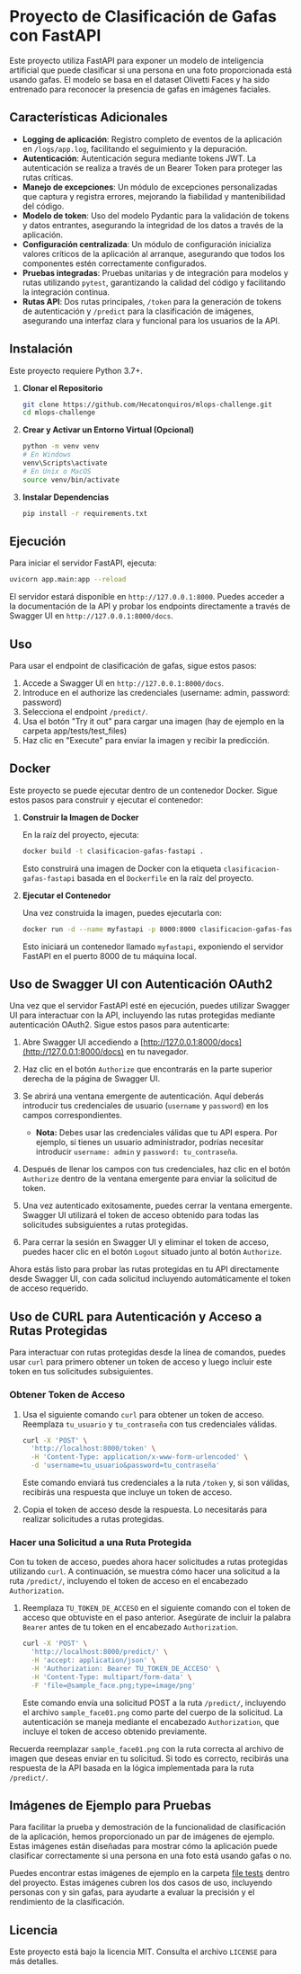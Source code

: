 
# Proyecto de Clasificación de Gafas con FastAPI

Este proyecto utiliza FastAPI para exponer un modelo de inteligencia artificial que puede clasificar si una persona en una foto proporcionada está usando gafas. El modelo se basa en el dataset Olivetti Faces y ha sido entrenado para reconocer la presencia de gafas en imágenes faciales.

## Características Adicionales

- **Logging de aplicación**: Registro completo de eventos de la aplicación en `/logs/app.log`, facilitando el seguimiento y la depuración.
- **Autenticación**: Autenticación segura mediante tokens JWT. La autenticación se realiza a través de un Bearer Token para proteger las rutas críticas.
- **Manejo de excepciones**: Un módulo de excepciones personalizadas que captura y registra errores, mejorando la fiabilidad y mantenibilidad del código.
- **Modelo de token**: Uso del modelo Pydantic para la validación de tokens y datos entrantes, asegurando la integridad de los datos a través de la aplicación.
- **Configuración centralizada**: Un módulo de configuración inicializa valores críticos de la aplicación al arranque, asegurando que todos los componentes estén correctamente configurados.
- **Pruebas integradas**: Pruebas unitarias y de integración para modelos y rutas utilizando `pytest`, garantizando la calidad del código y facilitando la integración continua.
- **Rutas API**: Dos rutas principales, `/token` para la generación de tokens de autenticación y `/predict` para la clasificación de imágenes, asegurando una interfaz clara y funcional para los usuarios de la API.

## Instalación

Este proyecto requiere Python 3.7+.

1. **Clonar el Repositorio**

   ```bash
   git clone https://github.com/Hecatonquiros/mlops-challenge.git
   cd mlops-challenge
   ```

2. **Crear y Activar un Entorno Virtual (Opcional)**

   ```bash
   python -m venv venv
   # En Windows
   venv\Scripts\activate
   # En Unix o MacOS
   source venv/bin/activate
   ```

3. **Instalar Dependencias**

   ```bash
   pip install -r requirements.txt
   ```

## Ejecución

Para iniciar el servidor FastAPI, ejecuta:

```bash
uvicorn app.main:app --reload
```

El servidor estará disponible en `http://127.0.0.1:8000`. Puedes acceder a la documentación de la API y probar los endpoints directamente a través de Swagger UI en `http://127.0.0.1:8000/docs`.

## Uso

Para usar el endpoint de clasificación de gafas, sigue estos pasos:

1. Accede a Swagger UI en `http://127.0.0.1:8000/docs`.
2. Introduce en el authorize las credenciales (username: admin, password: password)
3. Selecciona el endpoint `/predict/`.
4. Usa el botón "Try it out" para cargar una imagen (hay de ejemplo en la carpeta app/tests/test_files)
5. Haz clic en "Execute" para enviar la imagen y recibir la predicción.

## Docker

Este proyecto se puede ejecutar dentro de un contenedor Docker. Sigue estos pasos para construir y ejecutar el contenedor:

1. **Construir la Imagen de Docker**

   En la raíz del proyecto, ejecuta:

   ```bash
   docker build -t clasificacion-gafas-fastapi .
   ```

   Esto construirá una imagen de Docker con la etiqueta `clasificacion-gafas-fastapi` basada en el `Dockerfile` en la raíz del proyecto.

2. **Ejecutar el Contenedor**

   Una vez construida la imagen, puedes ejecutarla con:

   ```bash
   docker run -d --name myfastapi -p 8000:8000 clasificacion-gafas-fastapi
   ```

   Esto iniciará un contenedor llamado `myfastapi`, exponiendo el servidor FastAPI en el puerto 8000 de tu máquina local.

## Uso de Swagger UI con Autenticación OAuth2

Una vez que el servidor FastAPI esté en ejecución, puedes utilizar Swagger UI para interactuar con la API, incluyendo las rutas protegidas mediante autenticación OAuth2. Sigue estos pasos para autenticarte:

1. Abre Swagger UI accediendo a [http://127.0.0.1:8000/docs](http://127.0.0.1:8000/docs) en tu navegador.

2. Haz clic en el botón `Authorize` que encontrarás en la parte superior derecha de la página de Swagger UI.

3. Se abrirá una ventana emergente de autenticación. Aquí deberás introducir tus credenciales de usuario (`username` y `password`) en los campos correspondientes.

    - **Nota:** Debes usar las credenciales válidas que tu API espera. Por ejemplo, si tienes un usuario administrador, podrías necesitar introducir `username: admin` y `password: tu_contraseña`.

4. Después de llenar los campos con tus credenciales, haz clic en el botón `Authorize` dentro de la ventana emergente para enviar la solicitud de token.

5. Una vez autenticado exitosamente, puedes cerrar la ventana emergente. Swagger UI utilizará el token de acceso obtenido para todas las solicitudes subsiguientes a rutas protegidas.

6. Para cerrar la sesión en Swagger UI y eliminar el token de acceso, puedes hacer clic en el botón `Logout` situado junto al botón `Authorize`.

Ahora estás listo para probar las rutas protegidas en tu API directamente desde Swagger UI, con cada solicitud incluyendo automáticamente el token de acceso requerido.

## Uso de CURL para Autenticación y Acceso a Rutas Protegidas

Para interactuar con rutas protegidas desde la línea de comandos, puedes usar `curl` para primero obtener un token de acceso y luego incluir este token en tus solicitudes subsiguientes.

### Obtener Token de Acceso

1. Usa el siguiente comando `curl` para obtener un token de acceso. Reemplaza `tu_usuario` y `tu_contraseña` con tus credenciales válidas.

    ```bash
    curl -X 'POST' \
      'http://localhost:8000/token' \
      -H 'Content-Type: application/x-www-form-urlencoded' \
      -d 'username=tu_usuario&password=tu_contraseña'
    ```

    Este comando enviará tus credenciales a la ruta `/token` y, si son válidas, recibirás una respuesta que incluye un token de acceso.

2. Copia el token de acceso desde la respuesta. Lo necesitarás para realizar solicitudes a rutas protegidas.

### Hacer una Solicitud a una Ruta Protegida

Con tu token de acceso, puedes ahora hacer solicitudes a rutas protegidas utilizando `curl`. A continuación, se muestra cómo hacer una solicitud a la ruta `/predict/`, incluyendo el token de acceso en el encabezado `Authorization`.

1. Reemplaza `TU_TOKEN_DE_ACCESO` en el siguiente comando con el token de acceso que obtuviste en el paso anterior. Asegúrate de incluir la palabra `Bearer` antes de tu token en el encabezado `Authorization`.

    ```bash
    curl -X 'POST' \
      'http://localhost:8000/predict/' \
      -H 'accept: application/json' \
      -H 'Authorization: Bearer TU_TOKEN_DE_ACCESO' \
      -H 'Content-Type: multipart/form-data' \
      -F 'file=@sample_face.png;type=image/png'
    ```

    Este comando envía una solicitud POST a la ruta `/predict/`, incluyendo el archivo `sample_face01.png` como parte del cuerpo de la solicitud. La autenticación se maneja mediante el encabezado `Authorization`, que incluye el token de acceso obtenido previamente.

Recuerda reemplazar `sample_face01.png` con la ruta correcta al archivo de imagen que deseas enviar en tu solicitud. Si todo es correcto, recibirás una respuesta de la API basada en la lógica implementada para la ruta `/predict/`.

## Imágenes de Ejemplo para Pruebas

Para facilitar la prueba y demostración de la funcionalidad de clasificación de la aplicación, hemos proporcionado un par de imágenes de ejemplo. Estas imágenes están diseñadas para mostrar cómo la aplicación puede clasificar correctamente si una persona en una foto está usando gafas o no.

Puedes encontrar estas imágenes de ejemplo en la carpeta [file tests](app/tests/test_files) dentro del proyecto. Estas imágenes cubren los dos casos de uso, incluyendo personas con y sin gafas, para ayudarte a evaluar la precisión y el rendimiento de la clasificación.

## Licencia

Este proyecto está bajo la licencia MIT. Consulta el archivo `LICENSE` para más detalles.
